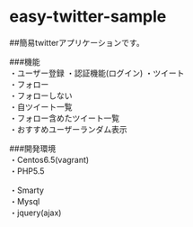easy-twitter-sample
===================


##簡易twitterアプリケーションです。<br>


###機能</br>
・ユーザー登録
・認証機能(ログイン)
・ツイート<br>
・フォロー<br>
・フォローしない<br>
・自ツイート一覧<br>
・フォロー含めたツイート一覧<br>
・おすすめユーザーランダム表示<br>


###開発環境<br>
・Centos6.5(vagrant)<br>
・PHP5.5<br>

・Smarty<br>
・Mysql<br>
・jquery(ajax)


